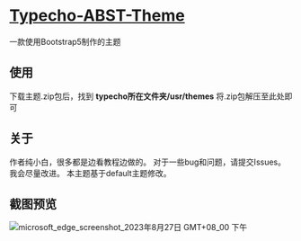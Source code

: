# [Typecho-ABST-Theme](https://github.com/MSDJHD/Typecho-Bootstrap5-Theme/)

一款使用Bootstrap5制作的主题

## 使用

下载主题.zip包后，找到 **typecho所在文件夹/usr/themes**
将.zip包解压至此处即可

## 关于

作者纯小白，很多都是边看教程边做的。
对于一些bug和问题，请提交Issues。我会尽量改进。
本主题基于default主题修改。

## 截图预览
![microsoft_edge_screenshot_2023年8月27日 GMT+08_00 下午](https://github.com/MSDJHD/Typecho-Bootstrap5-Theme/assets/110752331/55036c9c-ba35-457c-b0e1-3f9a580963a2)
